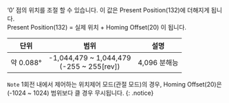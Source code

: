 ‘0’ 점의 위치를 조절 할 수 있습니다. 이 값은 Present Position(132)에 더해지게 됩니다.  
Present Position(132) = 실제 위치 + Homing Offset(20) 이 됩니다.

|단위|범위|설명|
| :---: | :---: | :---: |
|약 0.088&deg;|-1,044,479 ~ 1,044,479<br />(-255 ~ 255[rev])|4,096 분해능|

`Note` 1회전 내에서 제어하는 위치제어 모드(관절 모드)의 경우, Homing Offset(20)은 (-1024 ~ 1024) 범위보다 클 경우 무시됩니다.
{: .notice}
